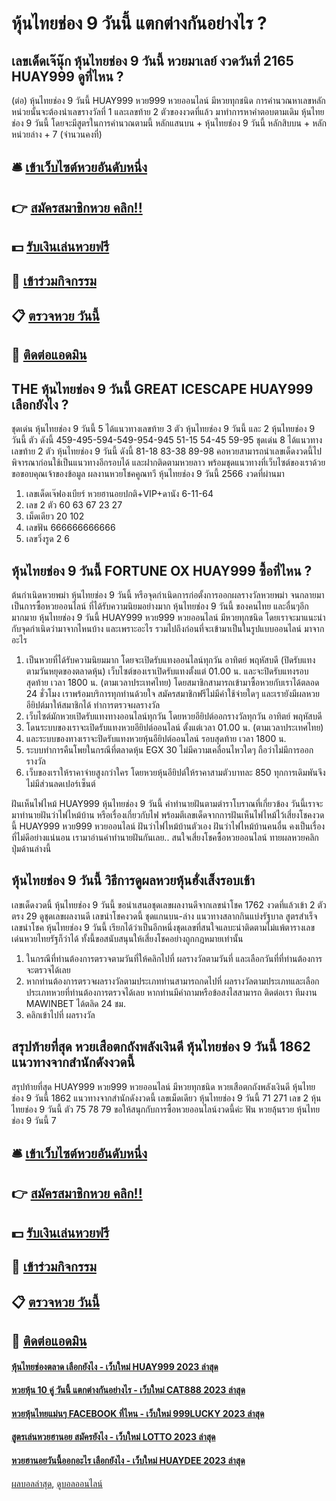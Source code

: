 # หุ้นไทยช่อง 9 วันนี้ แตกต่างกันอย่างไร ?
## เลขเด็ดเจ๊นุ๊ก หุ้นไทยช่อง 9 วันนี้ หวยมาเลย์ งวดวันที่ 2165 HUAY999 ดูที่ไหน ?
(ต่อ) หุ้นไทยช่อง 9 วันนี้ HUAY999 หวย999 หวยออนไลน์ มีหวยทุกชนิด การคำนวณหาเลขหลักหน่วยนั้นจะต้องนำเลขรางวัลที่ 1 และเลขท้าย 2 ตัวของงวดที่แล้ว มาทำการหาคำตอบตามเดิม หุ้นไทยช่อง 9 วันนี้ โดยจะมีสูตรในการคำนวณตามนี้ หลักแสนบน + หุ้นไทยช่อง 9 วันนี้ หลักสิบบน + หลักหน่วยล่าง + 7 (จำนวนคงที่)

## 🛎 [เข้าเว็บไซต์หวยอันดับหนึ่ง](https://bit.ly/3BG5bNw)
## 👉 [สมัครสมาชิกหวย คลิก!!](https://bit.ly/3BG5bNw)
## 💵 [รับเงินเล่นหวยฟรี](https://bit.ly/3C3mvgS)
## 👑 [เข้าร่วมกิจกรรม](https://bit.ly/3C3mvgS)
## 📋 [ตรวจหวย วันนี้](https://bit.ly/3C3mvgS)
## 📱 [ติดต่อแอดมิน](https://bit.ly/3C3mvgS)

## THE หุ้นไทยช่อง 9 วันนี้ GREAT ICESCAPE HUAY999 เลือกยังไง ?
ชุดเด่น หุ้นไทยช่อง 9 วันนี้ 5 ได้แนวทางเลขท้าย 3 ตัว หุ้นไทยช่อง 9 วันนี้ และ 2 หุ้นไทยช่อง 9 วันนี้ ตัว ดังนี้
459-495-594-549-954-945
51-15
54-45
59-95
ชุดเด่น 8 ได้แนวทางเลขท้าย 2 ตัว หุ้นไทยช่อง 9 วันนี้ ดังนี้
81-18
83-38
89-98
คอหวยสามารถนำเลขเด็ดงวดนี้ไปพิจารณาก่อนใช้เป็นแนวทางอีกรอบได้ และฝากติดตามหวยลาว พร้อมชุดแนวทางที่เว็บไซต์ของเราด้วย
ขอขอบคุณเจ้าของข้อมูล
ผลงานหวยโชคคูณทวี หุ้นไทยช่อง 9 วันนี้ 2566 งวดที่ผ่านมา

1. เลขเด็ดเจ๊ฟองเบียร์ หวยฮานอยปกติ+VIP+ดานัง 6-11-64
2. เลข 2 ตัว 60 63 67 23 27
3. เม็ดเดียว 20 102
4. เลขฟัน 666666666666
5. เลขวิ่งรูด 2 6

## หุ้นไทยช่อง 9 วันนี้ FORTUNE OX HUAY999 ซื้อที่ไหน ?
ต้นกำเนิดหวยพม่า หุ้นไทยช่อง 9 วันนี้ หรือจุดกำเนิดการก่อตั้งการออกผลรางวัลหวยพม่า จนกลายมาเป็นการซื้อหวยออนไลน์ ที่ได้รับความนิยมอย่างมาก หุ้นไทยช่อง 9 วันนี้ ของคนไทย และอื่นๆอีกมากมาย หุ้นไทยช่อง 9 วันนี้ HUAY999 หวย999 หวยออนไลน์ มีหวยทุกชนิด โดยเราจะมาแนะนำกับจุดกำเนิดว่ามาจากไหนบ้าง และเพราะอะไร รวมไปถึงก่อนที่จะเข้ามาเป็นในรูปแบบออนไลน์ มาจากอะไร
1. เป็นหวยที่ได้รับความนิยมมาก โดยจะเปิดรับแทงออนไลน์ทุกวัน อาทิตย์ พฤหัสบดี (ปิดรับแทงตามวันหยุดของตลาดหุ้น) เว็บไซต์ของเราเปิดรับแทงตั้งแต่ 01.00 น. และจะปิดรับแทงรอบสุดท้าย เวลา 1800 น. (ตามเวลาประเทศไทย) โดยสมาชิกสามารถเข้ามาซื้อหวยกับเราได้ตลอด 24 ชั่วโมง เราพร้อมบริการทุกท่านด้วยใจ สมัครสมาชิกฟรีไม่มีค่าใช้จ่ายใดๆ และเรายังมีผลหวยอียิปต์มาให้สมาชิกได้ ทำการตรวจผลรางวัล
2. เว็บไซต์มักหวยเปิดรับแทงทางออนไลน์ทุกวัน โดยหวยอียิปต์ออกรางวัลทุกวัน อาทิตย์ พฤหัสบดี
3. โดนระบบของเราจะเปิดรับแทงหวยอียิปต์ออนไลน์ ตั้งแต่เวลา 01.00 น. (ตามเวลาประเทศไทย)
4. และระบบของทางเราจะปิดรับแทงหวยหุ้นอียิปต์ออนไลน์ รอบสุดท้าย เวลา 1800 น.
5. ระบบทำการคืนโพยในกรณีที่ตลาดหุ้น EGX 30 ไม่มีความเคลื่อนไหวใดๆ ถือว่าไม่มีการออกรางวัล
6. เว็บของเราให้ราคาจ่ายสูงกว่าใคร โดยหวยหุ้นอียิปต์ให้ราคาสามตัวบาทละ 850 ทุกการเดิมพันจึงไม่มีส่วนลดเปอร์เซ็นต์

ฝันเห็นไฟไหม้ HUAY999 หุ้นไทยช่อง 9 วันนี้ คำทำนายฝันตามตำราโบราณที่เกี่ยวข้อง วันนี้เราจะมาทำนายฝันว่าไฟไหม้บ้าน หรือเรื่องเกี่ยวกับไฟ พร้อมตีเลขเด็ดจากการฝันเห็นไฟไหม้ไว้เสี่ยงโชคงวดนี้ HUAY999 หวย999 หวยออนไลน์ ฝันว่าไฟไหม้บ้านตัวเอง ฝันว่าไฟไหม้บ้านคนอื่น คงเป็นเรื่องที่ไม่ดีอย่างแน่นอน เรามาอ่านคำทำนายฝันกันเลย..
สนใจเสี่ยงโชคซื้อหวยออนไลน์ ทายผลหวยคลิกปุ่มด้านล่างนี้

## หุ้นไทยช่อง 9 วันนี้ วิธีการดูผลหวยหุ้นฮั่งเส็งรอบเช้า
เลขเด็ดงวดนี้ หุ้นไทยช่อง 9 วันนี้ ขอนำเสนอชุดเลขผลงานดีจากเลขนำโชค 1762 งวดที่แล้วเข้า 2 ตัวตรง 29 ดูชุดเลขผลงานดี เลขนำโชคงวดนี้ ชุดแกนบน-ล่าง แนวทางสลากกินแบ่งรัฐบาล สูตรสำเร็จเลขนำโชค หุ้นไทยช่อง 9 วันนี้ เรียกได้ว่าเป็นอีกหนึ่งชุดเลขที่สนใจแลบะน่าติดตามไม่แพ้ตารางเลขเด่นหวยไทยรัฐก็ว่าได้ ทั้งนี้ขอสนับสนุนให้เสี่ยงโชคอย่างถูกกฎหมายเท่านั้น
1. ในกรณีที่ท่านต้องการตรวจตามวันที่ให้คลิกไปที่ ผลรางวัลตามวันที่ และเลือกวันที่ที่ท่านต้องการจะตรวจได้เลย
2. หากท่านต้องการตรวจผลรางวัลตามประเภทท่านสามารถกดไปที่ ผลรางวัลตามประเภทและเลือกประเภทหวยที่ท่านต้องการตรวจได้เลย หากท่านมีคำถามหรือข้อสงไสสามารถ ติดต่อเรา ทีมงาน MAWINBET ได้ตลิด 24 ชม.
3. คลิกเข้าไปที่ ผลรางวัล

## สรุปท้ายที่สุด หวยเสือตกถังพลังเงินดี หุ้นไทยช่อง 9 วันนี้ 1862 แนวทางจากสำนักดังงวดนี้
สรุปท้ายที่สุด HUAY999 หวย999 หวยออนไลน์ มีหวยทุกชนิด หวยเสือตกถังพลังเงินดี หุ้นไทยช่อง 9 วันนี้ 1862 แนวทางจากสำนักดังงวดนี้ เลขเม็ดเดียว หุ้นไทยช่อง 9 วันนี้ 71 271
เลข 2 หุ้นไทยช่อง 9 วันนี้ ตัว 75 78 79
ขอให้สนุกกับการซื้อหวยออนไลน์งวดนี้ค่ะ
ฟัน หวยลุ้นรวย หุ้นไทยช่อง 9 วันนี้ 7

## 🛎 [เข้าเว็บไซต์หวยอันดับหนึ่ง](https://bit.ly/3BG5bNw)
## 👉 [สมัครสมาชิกหวย คลิก!!](https://bit.ly/3BG5bNw)
## 💵 [รับเงินเล่นหวยฟรี](https://bit.ly/3C3mvgS)
## 👑 [เข้าร่วมกิจกรรม](https://bit.ly/3C3mvgS)
## 📋 [ตรวจหวย วันนี้](https://bit.ly/3C3mvgS)
## 📱 [ติดต่อแอดมิน](https://bit.ly/3C3mvgS)

#### [หุ้นไทยช่องตลาด เลือกยังไง - เว็บใหม่ HUAY999 2023 ล่าสุด](https://atom.io/themes/หุ้นไทยช่องตลาด%20เลือกยังไง%20-%20เว็บใหม่%20huay999%202023%20ล่าสุด)
#### [หวยหุ้น 10 คู่ วันนี้ แตกต่างกันอย่างไร - เว็บใหม่ CAT888 2023 ล่าสุด](https://atom.io/themes/หวยหุ้น%2010%20คู่%20วันนี้%20แตกต่างกันอย่างไร%20-%20เว็บใหม่%20cat888%202023%20ล่าสุด)
#### [หวยหุ้นไทยแม่นๆ FACEBOOK ที่ไหน - เว็บใหม่ 999LUCKY 2023 ล่าสุด](https://atom.io/themes/หวยหุ้นไทยแม่นๆ%20facebook%20ที่ไหน%20-%20เว็บใหม่%20999lucky%202023%20ล่าสุด)
#### [สูตรเล่นหวยฮานอย สมัครยังไง - เว็บใหม่ LOTTO 2023 ล่าสุด](https://atom.io/themes/สูตรเล่นหวยฮานอย%20สมัครยังไง%20-%20เว็บใหม่%20lotto%202023%20ล่าสุด)
#### [หวยฮานอยวันนี้ออกอะไร เลือกยังไง - เว็บใหม่ HUAYDEE 2023 ล่าสุด](https://atom.io/themes/หวยฮานอยวันนี้ออกอะไร%20เลือกยังไง%20-%20เว็บใหม่%20huaydee%202023%20ล่าสุด)

[ผลบอลล่าสุด](https://siamsport.tv "ผลบอลล่าสุด"), [ดูบอลออนไลน์](https://siamsport.tv/ดูบอลสด "ดูบอลออนไลน์")